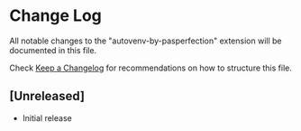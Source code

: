 # Change Log

All notable changes to the "autovenv-by-pasperfection" extension will be documented in this file.

Check [Keep a Changelog](http://keepachangelog.com/) for recommendations on how to structure this file.

## [Unreleased]

- Initial release